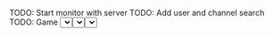 TODO: Start monitor with server
TODO: Add user and channel search
TODO: Game <select>
TODO: Date <select> - <select>
TODO: Chart
TODO: Slash commands
